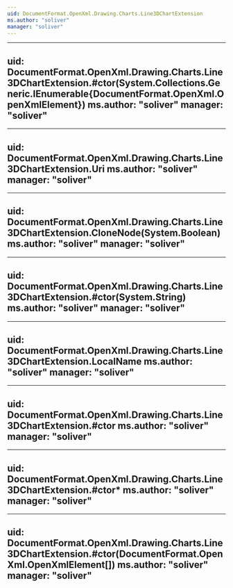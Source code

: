 ```yaml
---
uid: DocumentFormat.OpenXml.Drawing.Charts.Line3DChartExtension
ms.author: "soliver"
manager: "soliver"
---
```


---
uid: DocumentFormat.OpenXml.Drawing.Charts.Line3DChartExtension.#ctor(System.Collections.Generic.IEnumerable{DocumentFormat.OpenXml.OpenXmlElement})
ms.author: "soliver"
manager: "soliver"
---

---
uid: DocumentFormat.OpenXml.Drawing.Charts.Line3DChartExtension.Uri
ms.author: "soliver"
manager: "soliver"
---

---
uid: DocumentFormat.OpenXml.Drawing.Charts.Line3DChartExtension.CloneNode(System.Boolean)
ms.author: "soliver"
manager: "soliver"
---

---
uid: DocumentFormat.OpenXml.Drawing.Charts.Line3DChartExtension.#ctor(System.String)
ms.author: "soliver"
manager: "soliver"
---

---
uid: DocumentFormat.OpenXml.Drawing.Charts.Line3DChartExtension.LocalName
ms.author: "soliver"
manager: "soliver"
---

---
uid: DocumentFormat.OpenXml.Drawing.Charts.Line3DChartExtension.#ctor
ms.author: "soliver"
manager: "soliver"
---

---
uid: DocumentFormat.OpenXml.Drawing.Charts.Line3DChartExtension.#ctor*
ms.author: "soliver"
manager: "soliver"
---

---
uid: DocumentFormat.OpenXml.Drawing.Charts.Line3DChartExtension.#ctor(DocumentFormat.OpenXml.OpenXmlElement[])
ms.author: "soliver"
manager: "soliver"
---
